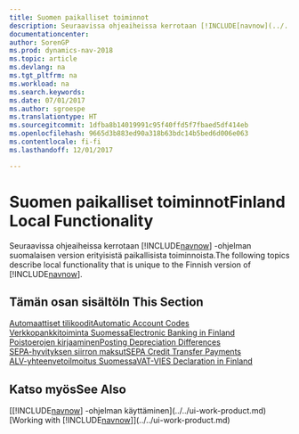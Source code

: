 ```yaml
---
title: Suomen paikalliset toiminnot
description: Seuraavissa ohjeaiheissa kerrotaan [!INCLUDE[navnow](../../includes/navnow_md.md)] -ohjelman suomalaisen version paikallisista toiminnoista.
documentationcenter: 
author: SorenGP
ms.prod: dynamics-nav-2018
ms.topic: article
ms.devlang: na
ms.tgt_pltfrm: na
ms.workload: na
ms.search.keywords: 
ms.date: 07/01/2017
ms.author: sgroespe
ms.translationtype: HT
ms.sourcegitcommit: 1dfba8b14019991c95f40ffd5f7fbaed5df414eb
ms.openlocfilehash: 9665d3b883ed90a318b63bdc14b5bed6d006e063
ms.contentlocale: fi-fi
ms.lasthandoff: 12/01/2017

---
```

# <a name="finland-local-functionality"></a><span data-ttu-id="0a796-103">Suomen paikalliset toiminnot</span><span class="sxs-lookup"><span data-stu-id="0a796-103">Finland Local Functionality</span></span>
<span data-ttu-id="0a796-104">Seuraavissa ohjeaiheissa kerrotaan [!INCLUDE[navnow](../../includes/navnow_md.md)] -ohjelman suomalaisen version erityisistä paikallisista toiminnoista.</span><span class="sxs-lookup"><span data-stu-id="0a796-104">The following topics describe local functionality that is unique to the Finnish version of [!INCLUDE[navnow](../../includes/navnow_md.md)].</span></span>  

## <a name="in-this-section"></a><span data-ttu-id="0a796-105">Tämän osan sisältö</span><span class="sxs-lookup"><span data-stu-id="0a796-105">In This Section</span></span>  
 [<span data-ttu-id="0a796-106">Automaattiset tilikoodit</span><span class="sxs-lookup"><span data-stu-id="0a796-106">Automatic Account Codes</span></span>](automatic-account-codes.md)  
  [<span data-ttu-id="0a796-107">Verkkopankkitoiminta Suomessa</span><span class="sxs-lookup"><span data-stu-id="0a796-107">Electronic Banking in Finland</span></span>](electronic-banking-in-finland.md)  
  [<span data-ttu-id="0a796-108">Poistoerojen kirjaaminen</span><span class="sxs-lookup"><span data-stu-id="0a796-108">Posting Depreciation Differences</span></span>](posting-depreciation-differences.md)  
  [<span data-ttu-id="0a796-109">SEPA-hyvityksen siirron maksut</span><span class="sxs-lookup"><span data-stu-id="0a796-109">SEPA Credit Transfer Payments</span></span>](sepa-credit-transfer-payments.md)  
  [<span data-ttu-id="0a796-110">ALV-yhteenvetoilmoitus Suomessa</span><span class="sxs-lookup"><span data-stu-id="0a796-110">VAT-VIES Declaration in Finland</span></span>](vat-vies-declaration-in-finland.md)

## <a name="see-also"></a><span data-ttu-id="0a796-111">Katso myös</span><span class="sxs-lookup"><span data-stu-id="0a796-111">See Also</span></span>
<span data-ttu-id="0a796-112">[[!INCLUDE[navnow](../../includes/navnow_md.md)] -ohjelman käyttäminen](../../ui-work-product.md)</span><span class="sxs-lookup"><span data-stu-id="0a796-112">[Working with [!INCLUDE[navnow](../../includes/navnow_md.md)]](../../ui-work-product.md)</span></span>     

